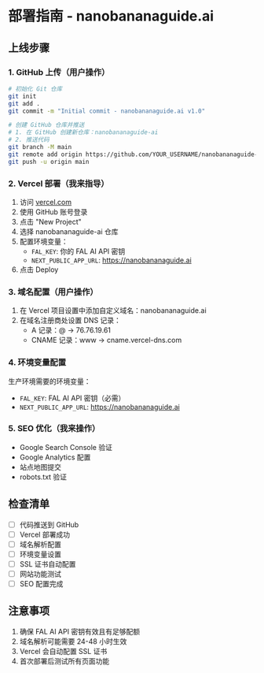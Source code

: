 # 部署指南 - nanobananaguide.ai

## 上线步骤

### 1. GitHub 上传（用户操作）
```bash
# 初始化 Git 仓库
git init
git add .
git commit -m "Initial commit - nanobananaguide.ai v1.0"

# 创建 GitHub 仓库并推送
# 1. 在 GitHub 创建新仓库：nanobananaguide-ai
# 2. 推送代码
git branch -M main
git remote add origin https://github.com/YOUR_USERNAME/nanobananaguide-ai.git
git push -u origin main
```

### 2. Vercel 部署（我来指导）
1. 访问 [vercel.com](https://vercel.com)
2. 使用 GitHub 账号登录
3. 点击 "New Project"
4. 选择 nanobananaguide-ai 仓库
5. 配置环境变量：
   - `FAL_KEY`: 你的 FAL AI API 密钥
   - `NEXT_PUBLIC_APP_URL`: https://nanobananaguide.ai
6. 点击 Deploy

### 3. 域名配置（用户操作）
1. 在 Vercel 项目设置中添加自定义域名：nanobananaguide.ai
2. 在域名注册商处设置 DNS 记录：
   - A 记录：@ → 76.76.19.61
   - CNAME 记录：www → cname.vercel-dns.com

### 4. 环境变量配置
生产环境需要的环境变量：
- `FAL_KEY`: FAL AI API 密钥（必需）
- `NEXT_PUBLIC_APP_URL`: https://nanobananaguide.ai

### 5. SEO 优化（我来操作）
- Google Search Console 验证
- Google Analytics 配置
- 站点地图提交
- robots.txt 验证

## 检查清单
- [ ] 代码推送到 GitHub
- [ ] Vercel 部署成功
- [ ] 域名解析配置
- [ ] 环境变量设置
- [ ] SSL 证书自动配置
- [ ] 网站功能测试
- [ ] SEO 配置完成

## 注意事项
1. 确保 FAL AI API 密钥有效且有足够配额
2. 域名解析可能需要 24-48 小时生效
3. Vercel 会自动配置 SSL 证书
4. 首次部署后测试所有页面功能